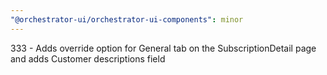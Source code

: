 ```yaml
---
"@orchestrator-ui/orchestrator-ui-components": minor
---
```


333 - Adds override option for General tab on the SubscriptionDetail page and adds Customer descriptions field

